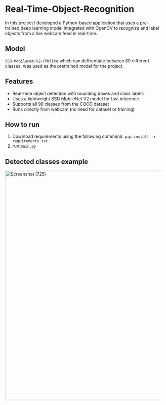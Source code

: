 # Real-Time-Object-Recognition
In this project I developed a Python-based application that uses a pre-trained deep learning model integrated with OpenCV to recognize and label objects from a live webcam feed in real-time.

## Model
`SSD-MobileNet-V2-FPNlite` which can deffrentiate between 80 different classes, was used as the pretrained model for the project.

## Features
- Real-time object detection with bounding boxes and class labels
- Uses a lightweight SSD MobileNet V2 model for fast inference
- Supports all 90 classes from the COCO dataset
- Runs directly from webcam (no need for dataset or training)

## How to run
1. Download requirements using the following command:
`pip install -r requirements.txt`
2. run `main.py`

## Detected classes example

<img width="907" height="743" alt="Screenshot (725)" src="https://github.com/user-attachments/assets/e6d0fcca-90c8-41ee-9ac7-118fd2bc4bec" />

